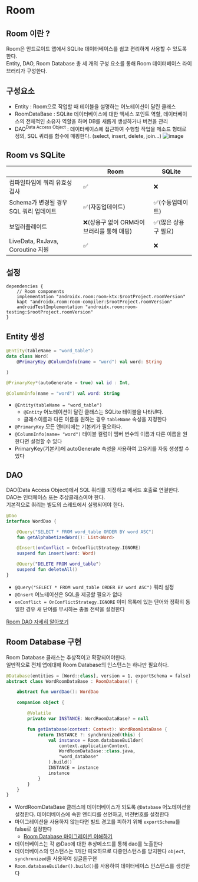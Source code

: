 # Room

## Room 이란 ?
Room은 안드로이드 앱에서 SQLite 데이터베이스를 쉽고 편리하게 사용할 수 있도록 한다.   
Entity, DAO, Room Database 총 세 개의 구성 요소를 통해 Room 데이터베이스 라이브러리가 구성한다.  


## 구성요소
- Entity : Room으로 작업할 때 테이블을 설명하는 어노테이션이 달린 클래스
- RoomDataBase : SQLite 데이터베이스에 대한 액세스 포인트 역할, 데이터베이스의 전체적인 소유자 역할을 하며 DB를 새롭게 생성하거나 버전을 관리
- DAO<sup>Data Access Object</sup> : 데이터베이스에 접근하여 수행할 작업을 메소드 형태로 정의, SQL 쿼리를 함수에 매핑한다. (select, insert, delete, join...)
![image](https://user-images.githubusercontent.com/39984656/115577616-8d8b2a00-a2ff-11eb-9c84-7d90a1ed1a63.png)


## Room vs SQLite
|| Room | SQLite |
|----|----|----|
|컴파일타임에 쿼리 유효성 검사 | ✅ | ❌ | 
|Schema가 변경될 경우 SQL 쿼리 업데이트| ✅(자동업데이트) | ✅(수동업데이트)|
|보일러플레이트| ❌(상용구 없이 ORM라이브러리를 통해 매핑) | ✅(많은 상용구 필요)|
|LiveData, RxJava, Coroutine 지원| ✅ | ❌|


## 설정
```
dependencies { 
    // Room components
    implementation "androidx.room:room-ktx:$rootProject.roomVersion"
    kapt "androidx.room:room-compiler:$rootProject.roomVersion"
    androidTestImplementation "androidx.room:room-testing:$rootProject.roomVersion"
}
```


## Entity 생성
```kotlin
@Entity(tableName = "word_table")
data class Word(
    @PrimaryKey @ColumnInfo(name = "word") val word: String

)
```

```kotlin
@PrimaryKey*(autoGenerate = true) val id : Int,

@ColumnInfo(name = "word") val word: String
```

- `@Entity(tableName = "word_table")` 
    - `@Entity` 어노테이션이 달린 클래스는 SQLite 테이블을 나타낸다. 
    - 클래스이름과 다른 이름을 원하는 경우 `tableName` 속성을 지정한다
- `@PrimaryKey` 모든 엔티티에는 기본키가 필요하다.
- `@ColumnInfo(name= "word")` 테이블 컬럼이 멤버 변수의 이름과 다른 이름을 원한다면 설정할 수 있다
- PrimaryKey(기본키)에 autoGenerate 속성을 사용하여 고유키를 자동 생성할 수 있다


## DAO
DAO(Data Access Object)에서 SQL 쿼리를 지정하고 메서드 호출로 연결한다.  
DAO는 인터페이스 또는 추상클래스여야 한다.  
기본적으로 쿼리는 별도의 스레드에서 실행되어야 한다.  

```kotlin
@Dao
interface WordDao {

    @Query("SELECT * FROM word_table ORDER BY word ASC")
    fun getAlphabetizedWord(): List<Word>

    @Insert(onConflict = OnConflictStrategy.IGNORE)
    suspend fun insert(word: Word)

    @Query("DELETE FROM word_table")
    suspend fun deleteAll()
}
```
- `@Query("SELECT * FROM word_table ORDER BY word ASC")` 쿼리 설정
- `@Insert` 어노테이션은 SQL을 제공할 필요가 없다
- `onConflict = OnConflictStrategy.IGNORE` 이미 목록에 있는 단어와 정확히 동일한 경우 새 단어를 무시하는 충돌 전략을 설정한다

[Room DAO 자세히 알아보기](https://developer.android.com/training/data-storage/room/accessing-data.html)


## Room Database 구현
Room Database 클래스는 추상적이고 확장되어야한다.  
일반적으로 전체 앱에대해 Room Database의 인스턴스는 하나만 필요하다.  

```kotlin
@Database(entities = [Word::class], version = 1, exportSchema = false)
abstract class WordRoomDataBase : RoomDatabase() {

    abstract fun wordDao(): WordDao

    companion object {

        @Volatile
        private var INSTANCE: WordRoomDataBase? = null

        fun getDatabase(context: Context): WordRoomDataBase {
            return INSTANCE ?: synchronized(this) {
                val instance = Room.databaseBuilder(
                    context.applicationContext,
                    WordRoomDataBase::class.java,
                    "word_database"
                ).build()
                INSTANCE = instance
                instance
            }
        }
    }
}
```

- WordRoomDataBase 클래스에 데이터베이스가 되도록 `@Database` 어노테이션을 설정한다. 데이터베이스에 속한 엔티티를 선언하고, 버전번호를 설정한다 
- 마이그레이션을 사용하지 않는다면 빌드 경고를 피하기 위해 `exportSchema`를 false로 설정한다
    - [Room Database 마이그레이션 이해하기](https://medium.com/androiddevelopers/understanding-migrations-with-room-f01e04b07929)
- 데이터베이스는 각 @Dao에 대한 추상메소드를 통해 dao를 노출한다
- 데이터베이스의 인스턴스는 1개만 피요하므로 다중인스턴스를 방지한다 `object`, `synchronized`을 사용하여 싱글톤구현
- `Room.databaseBuilder().build()`를 사용하여 데이터베이스 인스턴스를 생성한다
